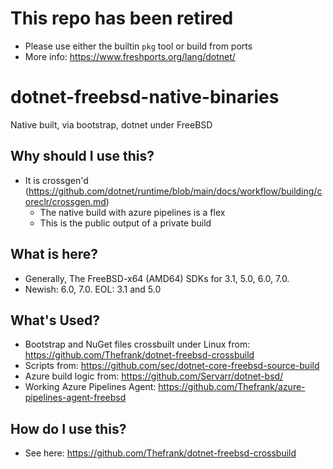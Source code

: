 # This repo has been retired
- Please use either the builtin `pkg` tool or build from ports
- More info: https://www.freshports.org/lang/dotnet/

# dotnet-freebsd-native-binaries
Native built, via bootstrap, dotnet under FreeBSD

## Why should I use this?
 - It is crossgen'd (https://github.com/dotnet/runtime/blob/main/docs/workflow/building/coreclr/crossgen.md)
   - The native build with azure pipelines is a flex
   - This is the public output of a private build

## What is here?
 - Generally, The FreeBSD-x64 (AMD64) SDKs for 3.1, 5.0, 6.0, 7.0.
 - Newish: 6.0, 7.0. EOL: 3.1 and 5.0

## What's Used?
- Bootstrap and NuGet files crossbuilt under Linux from: https://github.com/Thefrank/dotnet-freebsd-crossbuild
- Scripts from: https://github.com/sec/dotnet-core-freebsd-source-build
- Azure build logic from: https://github.com/Servarr/dotnet-bsd/
- Working Azure Pipelines Agent: https://github.com/Thefrank/azure-pipelines-agent-freebsd

## How do I use this?
- See here: https://github.com/Thefrank/dotnet-freebsd-crossbuild
